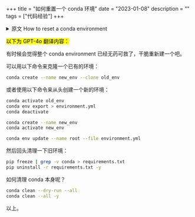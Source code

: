 +++
title = "如何重置一个 conda 环境"
date = "2023-01-08"
description = ""
tags = ["代码经验"]
+++

<details>
<summary>原文 How to reset a conda environment</summary>

Sometimes we just feel like the environment is beyond repair, and we want to start over.

We use the following to clone an existing environment:

```bash
conda create --name new_env --clone old_env
```

Or we can use the following to create a new environment from scratch:

```bash
conda activate old_env
conda env export > environment.yml
conda deactivate

conda create --name new_env
conda activate new_env

conda env update --name root --file environment.yml
```

Then we go back to clean up the old env:

```bash
pip freeze | grep -v conda > requirements.txt
pip uninstall -r requirements.txt -y
```

And how to clean up conda itself?

```bash
conda clean --dry-run --all
conda clean --all -y
```

And we are done.
</details>

<mark>以下为 GPT-4o 翻译内容：</mark>

有时候会觉得整个 conda environment 已经无药可救了，干脆重新建一个吧。

可以用以下命令来克隆一个已有的环境：

```bash
conda create --name new_env --clone old_env
```

或者使用以下命令来从头创建一个新的环境：

```bash
conda activate old_env
conda env export > environment.yml
conda deactivate

conda create --name new_env
conda activate new_env

conda env update --name root --file environment.yml
```

然后回头清理一下旧环境：

```bash
pip freeze | grep -v conda > requirements.txt
pip uninstall -r requirements.txt -y
```

如何清理 conda 本身呢？

```bash
conda clean --dry-run --all
conda clean --all -y
```

以上。
